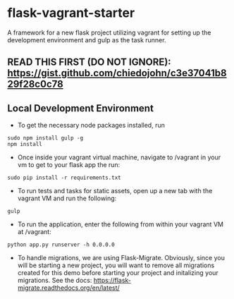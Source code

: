 flask-vagrant-starter
=========
A framework for a new flask project utilizing vagrant for setting up the development environment and gulp as the task runner.

READ THIS FIRST (DO NOT IGNORE): https://gist.github.com/chiedojohn/c3e37041b829f28c0c78
----------

Local Development Environment
----------
- To get the necessary node packages installed, run
```
sudo npm install gulp -g
npm install
```
- Once inside your vagrant virtual machine, navigate to /vagrant in your vm to get to your flask app the run:
```
sudo pip install -r requirements.txt
```
- To run tests and tasks for static assets, open up a new tab with the vagrant VM and run the following:
```
gulp
```
- To run the application, enter the following from within your vagrant VM at /vagrant:
```
python app.py runserver -h 0.0.0.0
```
- To handle migrations, we are using Flask-Migrate. Obviously, since you will be starting a new project, you will want to remove all migrations created for this demo before starting your project and initalizing your migrations. See the docs: https://flask-migrate.readthedocs.org/en/latest/
